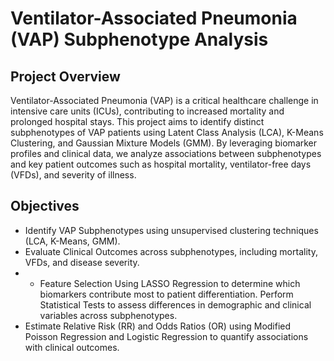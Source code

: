 # Ventilator-Associated Pneumonia (VAP) Subphenotype Analysis

## Project Overview

Ventilator-Associated Pneumonia (VAP) is a critical healthcare challenge in intensive care units (ICUs), contributing to increased mortality and prolonged hospital stays. This project aims to identify distinct subphenotypes of VAP patients using Latent Class Analysis (LCA), K-Means Clustering, and Gaussian Mixture Models (GMM). By leveraging biomarker profiles and clinical data, we analyze associations between subphenotypes and key patient outcomes such as hospital mortality, ventilator-free days (VFDs), and severity of illness.

## Objectives
- Identify VAP Subphenotypes using unsupervised clustering techniques (LCA, K-Means, GMM).
- Evaluate Clinical Outcomes across subphenotypes, including mortality, VFDs, and disease severity.
- - Feature Selection Using LASSO Regression to determine which biomarkers contribute most to patient differentiation.
Perform Statistical Tests to assess differences in demographic and clinical variables across subphenotypes.
- Estimate Relative Risk (RR) and Odds Ratios (OR) using Modified Poisson Regression and Logistic Regression to quantify associations with clinical outcomes.